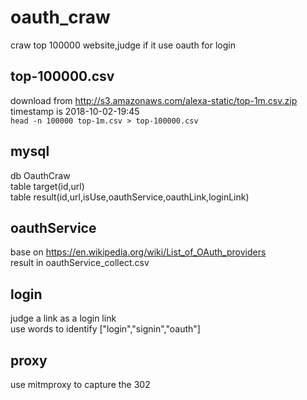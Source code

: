 # oauth_craw

craw top 100000 website,judge if it use oauth for login

## top-100000.csv 
download from http://s3.amazonaws.com/alexa-static/top-1m.csv.zip  
timestamp is 2018-10-02-19:45  
```head -n 100000 top-1m.csv > top-100000.csv```  

## mysql
db OauthCraw  
table target(id,url)  
table result(id,url,isUse,oauthService,oauthLink,loginLink)  

## oauthService
base on https://en.wikipedia.org/wiki/List_of_OAuth_providers  
result in oauthService_collect.csv

## login
judge a link as a login link  
use words to identify
["login","signin","oauth"]  

## proxy
use mitmproxy to capture the 302  